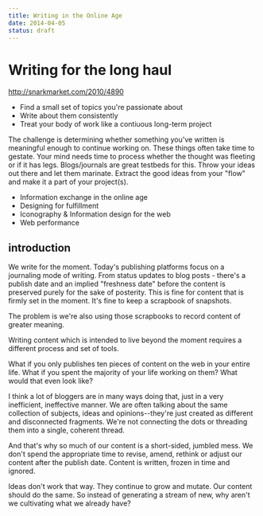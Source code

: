 ```yaml
---
title: Writing in the Online Age
date: 2014-04-05
status: draft
---
```



# Writing for the long haul

http://snarkmarket.com/2010/4890


* Find a small set of topics you're passionate about
* Write about them consistently
* Treat your body of work like a contiuous long-term project

The challenge is determining whether something you've written is meaningful enough to continue working on. These things often take time to gestate. Your mind needs time to process whether the thought was fleeting or if it has legs. Blogs/journals are great testbeds for this. Throw your ideas out there and let them marinate. Extract the good ideas from your "flow" and make it a part of your project(s).


* Information exchange in the online age
* Designing for fulfillment
* Iconography & Information design for the web
* Web performance

## introduction

We write for the moment. Today's publishing platforms focus on a journaling mode of writing. From status updates to blog posts - there's a publish date and an implied "freshness date" before the content is preserved purely for the sake of posterity. This is fine for content that is firmly set in the moment. It's fine to keep a scrapbook of snapshots. 

The problem is we're also using those scrapbooks to record content of greater meaning. 

Writing content which is intended to live beyond the moment requires a different process and set of tools. 

What if you only publishes ten pieces of content on the web in your entire life. What if you spent the majority of your life working on them? What would that even look like? 

I think a lot of bloggers are in many ways doing that, just in a very inefficient, ineffective manner. We are often talking about the same collection of subjects, ideas and opinions--they're just created as different and disconnected fragments. We're not connecting the dots or threading them into a single, coherent thread.

And that's why so much of our content is a short-sided, jumbled mess. We don't spend the appropriate time to revise, amend, rethink or adjust our content after the publish date. Content is written, frozen in time and ignored.

Ideas don't work that way. They continue to grow and mutate. Our content should do the same. So instead of generating a stream of new, why aren't we cultivating what we already have?
